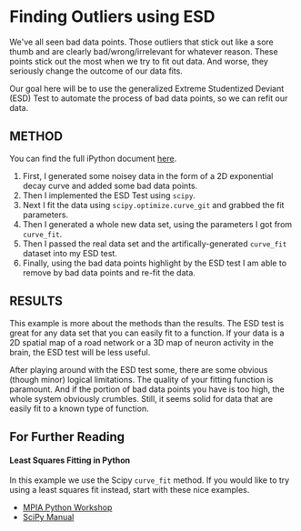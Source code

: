 # Finding Outliers using ESD

We've all seen bad data points. Those outliers that stick out like a sore thumb and are clearly bad/wrong/irrelevant for whatever reason. These points stick out the most when we try to fit out data. And worse, they seriously change the outcome of our data fits.

Our goal here will be to use the generalized Extreme Studentized Deviant (ESD) Test to automate the process of bad data points, so we can refit our data.

## METHOD

You can find the full iPython document [here](5_esd.ipynb).

1. First, I generated some noisey data in the form of a 2D exponential decay curve and added some bad data points.
2. Then I implemented the ESD Test using `scipy`.
3. Next I fit the data using `scipy.optimize.curve_git` and grabbed the fit parameters.
4. Then I generated a whole new data set, using the parameters I got from `curve_fit`.
5. Then I passed the real data set and the artifically-generated `curve_fit` dataset into my ESD test.
6. Finally, using the bad data points highlight by the ESD test I am able to remove by bad data points and re-fit the data.

## RESULTS

This example is more about the methods than the results. The ESD test is great for any data set that you can easily fit to a function. If your data is a 2D spatial map of a road network or a 3D map of neuron activity in the brain, the ESD test will be less useful.

After playing around with the ESD test some, there are some obvious (though minor) logical limitations. The quality of your fitting function is paramount. And if the portion of bad data points you have is too high, the whole system obviously crumbles. Still, it seems solid for data that are easily fit to a known type of function.

## For Further Reading

#### Least Squares Fitting in Python

In this example we use the Scipy `curve_fit` method. If you would like to try using a least squares fit instead, start with these nice examples.

* [MPIA Python Workshop](https://python4mpia.github.io/fitting_data/least-squares-fitting.html)
* [SciPy Manual](http://docs.scipy.org/doc/numpy-1.10.0/reference/generated/numpy.linalg.lstsq.html)
